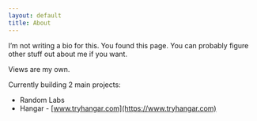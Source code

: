 ```yaml
---
layout: default
title: About
---
```

I’m not writing a bio for this. You found this page. You can probably figure other stuff out about me if you want.

Views are my own.

Currently building 2 main projects:
- Random Labs
- Hangar - [www.tryhangar.com](https://www.tryhangar.com)